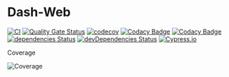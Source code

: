 # Dash-Web

[![CI](https://github.com/ArnaudFlaesch/Dash-Web/actions/workflows/ci.yml/badge.svg)](https://github.com/ArnaudFlaesch/Dash-Web/actions)
[![Quality Gate Status](https://sonarcloud.io/api/project_badges/measure?project=ArnaudFlaesch_Dash-Web&metric=alert_status)](https://sonarcloud.io/dashboard?id=ArnaudFlaesch_Dash-Web)
[![codecov](https://codecov.io/gh/ArnaudFlaesch/Dash-Web/branch/master/graph/badge.svg)](https://codecov.io/gh/ArnaudFlaesch/Dash-Web)
[![Codacy Badge](https://app.codacy.com/project/badge/Grade/cf27de8b276d4064a56509c7cbde4c7e)](https://www.codacy.com/gh/ArnaudFlaesch/Dash-Web/dashboard?utm_source=github.com&amp;utm_medium=referral&amp;utm_content=ArnaudFlaesch/Dash-Web&amp;utm_campaign=Badge_Grade)
[![Codacy Badge](https://app.codacy.com/project/badge/Coverage/cf27de8b276d4064a56509c7cbde4c7e)](https://www.codacy.com/gh/ArnaudFlaesch/Dash-Web/dashboard?utm_source=github.com&utm_medium=referral&utm_content=ArnaudFlaesch/Dash-Web&utm_campaign=Badge_Coverage)
[![dependencies Status](https://david-dm.org/ArnaudFlaesch/Dash-Web/status.svg)](https://david-dm.org/ArnaudFlaesch/Dash-Web)
[![devDependencies Status](https://david-dm.org/ArnaudFlaesch/Dash-Web/dev-status.svg)](https://david-dm.org/ArnaudFlaesch/Dash-Web?type=dev)
[![Cypress.io](https://img.shields.io/badge/tested%20with-Cypress-04C38E.svg)](https://www.cypress.io/)

Coverage

![Coverage](https://codecov.io/gh/ArnaudFlaesch/Dash-Web/branch/master/graphs/sunburst.svg)

